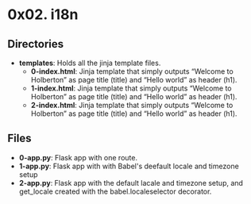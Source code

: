 # 0x02. i18n
## Directories
- **templates**: Holds all the jinja template files.
	- **0-index.html**: Jinja template that simply outputs “Welcome to Holberton” as page title (title) and “Hello world” as header (h1).
	- **1-index.html**:  Jinja template that simply outputs “Welcome to Holberton” as page title (title) and “Hello world” as header (h1).
	- **2-index.html**:  Jinja template that simply outputs “Welcome to Holberton” as page title (title) and “Hello world” as header (h1).
## Files
- **0-app.py**: Flask app with one route.
- **1-app.py**: Flask app with with Babel's deefault locale and timezone setup
- **2-app.py**: Flask app with the default lacale and timezone setup, and get_locale created with the babel.localeselector decorator.
